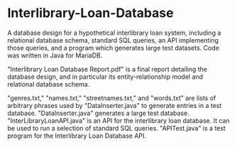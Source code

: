 # Interlibrary-Loan-Database
A database design for a hypothetical interlibrary loan system, including a relational database schema, standard SQL queries, an API implementing those queries, 
and a program which generates large test datasets. Code was written in Java for MariaDB.

"Interlibrary Loan Database Report.pdf" is a final report detailing the database design, and in particular its entity-relationship model and relational database schema.

"genres.txt," "names.txt," "streetnames.txt," and "words.txt" are lists of arbitrary phrases used by "DataInserter.java" to generate entries in a test database.
"DataInserter.java" generates a large test database.
"InterLibraryLoanAPI.java" is an API for the interlibrary loan database. It can be used to run a selection of standard SQL queries.
"APITest.java" is a test program for the Interlibrary Loan Database API.
